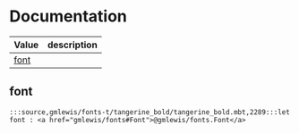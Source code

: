 # Documentation
|Value|description|
|---|---|
|[font](#font)||

## font

```moonbit
:::source,gmlewis/fonts-t/tangerine_bold/tangerine_bold.mbt,2289:::let font : <a href="gmlewis/fonts#Font">@gmlewis/fonts.Font</a>
```

